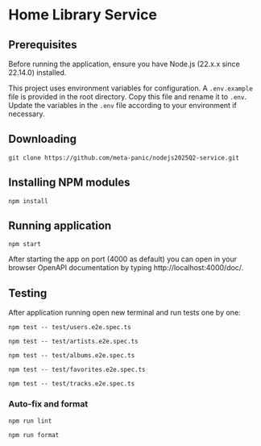 # Home Library Service

## Prerequisites

Before running the application, ensure you have Node.js (22.x.x since 22.14.0) installed.

This project uses environment variables for configuration. A `.env.example` file is provided in the root directory. Copy this file and rename it to `.env`. Update the variables in the `.env` file according to your environment if necessary.

## Downloading

```
git clone https://github.com/meta-panic/nodejs2025Q2-service.git
```

## Installing NPM modules

```
npm install
```

## Running application

```
npm start
```

After starting the app on port (4000 as default) you can open
in your browser OpenAPI documentation by typing http://localhost:4000/doc/.

## Testing

After application running open new terminal and run tests one by one:

```
npm test -- test/users.e2e.spec.ts
```

```
npm test -- test/artists.e2e.spec.ts
```

```
npm test -- test/albums.e2e.spec.ts
```

```
npm test -- test/favorites.e2e.spec.ts
```

```
npm test -- test/tracks.e2e.spec.ts
```


### Auto-fix and format

```
npm run lint
```

```
npm run format
```
